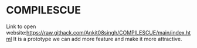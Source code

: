 # COMPILESCUE
Link to open website:https://raw.githack.com/Ankit08singh/COMPILESCUE/main/index.html
It is a prototype we can add more feature and make it more attractive.
